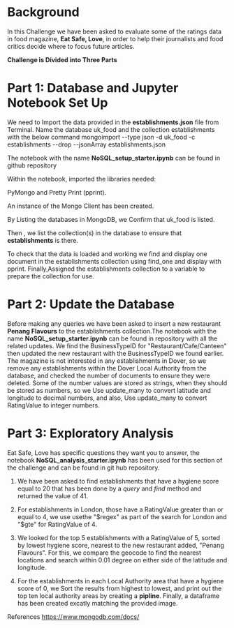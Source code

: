# Background
In this Challenge we have been asked to evaluate some of the ratings data in food magazine, **Eat Safe, Love**, in order to help their journalists and food critics decide where to focus future articles. 

**Challenge is Divided into Three Parts**

# Part 1: Database and Jupyter Notebook Set Up

We need to Import the data provided in the **establishments.json** file from  Terminal. Name the database uk_food and the collection establishments with the below command
mongoimport --type json -d uk_food -c establishments --drop --jsonArray establishments.json

The notebook with the name **NoSQL_setup_starter.ipynb** can be found in github repository

Within the notebook, imported the libraries needed: 

PyMongo and Pretty Print (pprint).

 An instance of the Mongo Client has been created.

By Listing the databases in MongoDB, we Confirm that uk_food is listed.

Then , we list the collection(s) in the database to ensure that **establishments** is there.

To check that the data is loaded and working we find and display one document in the establishments collection using find_one and display with pprint.
Finally,Assigned the establishments collection to a variable to prepare the collection for use.


# Part 2: Update the Database

Before making any queries we have been asked to insert a new restaurant **Penang Flavours** to the establishments collection.The notebook with the name **NoSQL_setup_starter.ipynb** can be found in repository with all the related updates.
We find the BusinessTypeID for "Restaurant/Cafe/Canteen" then updated the new restaurant with the BusinessTypeID we found earlier. The magazine is not interested in any establishments in Dover, so we remove any establishments within the Dover Local Authority from the database, and checked the number of documents to ensure they were deleted.
Some of the number values are stored as strings, when they should be stored as numbers, so we 
Use update_many to convert latitude and longitude to decimal numbers, and also,
Use update_many to convert RatingValue to integer numbers.


# Part 3: Exploratory Analysis
Eat Safe, Love has specific questions they want you to answer, the notebook  **NoSQL_analysis_starter.ipynb** has been used for this section of the challenge and can be found in git hub repository.

1. We have been asked to find establishments that have a hygiene score equal to 20 that has been done by a *query* and *find* method and returned the value of 41.

2. For establishments in London, those have a RatingValue greater than or equal to 4, we use usethe "$regex" as part of the search for London and "$gte" for RatingValue of 4.

3. We looked for the top 5 establishments with a RatingValue of 5, sorted by lowest hygiene score, nearest to the new restaurant added, "Penang Flavours". For this, we  compare the geocode to find the nearest locations and search within 0.01 degree on either side of the latitude and longitude.

4. For the establishments in each Local Authority area that have a hygiene score of 0, we  Sort the results from highest to lowest, and print out the top ten local authority areas by creating a **pipline**.
Finally, a dataframe has been created excatly matching the provided image.


References
https://www.mongodb.com/docs/

